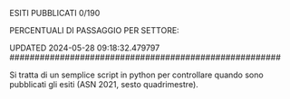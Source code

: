 ESITI PUBBLICATI 0/190 

PERCENTUALI DI PASSAGGIO PER SETTORE:

UPDATED 2024-05-28 09:18:32.479797
###################################################### 

Si tratta di un semplice script in python per controllare quando sono pubblicati gli esiti (ASN 2021, sesto quadrimestre).

